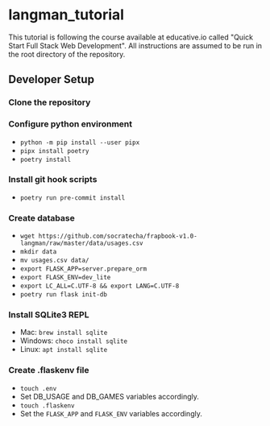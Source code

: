 # langman_tutorial

This tutorial is following the course available at educative.io called "Quick Start Full Stack Web Development". All instructions are assumed to be run in the root directory of the repository.

## Developer Setup

### Clone the repository

### Configure python environment

- `python -m pip install --user pipx`
- `pipx install poetry`
- `poetry install`

### Install git hook scripts

- `poetry run pre-commit install`

### Create database

- `wget https://github.com/socratecha/frapbook-v1.0-langman/raw/master/data/usages.csv`
- `mkdir data`
- `mv usages.csv data/`
- `export FLASK_APP=server.prepare_orm`
- `export FLASK_ENV=dev_lite`
- `export LC_ALL=C.UTF-8 && export LANG=C.UTF-8`
- `poetry run flask init-db`

### Install SQLite3 REPL

- Mac: `brew install sqlite`
- Windows: `choco install sqlite`
- Linux: `apt install sqlite`

### Create .flaskenv file

- `touch .env`
- Set DB_USAGE and DB_GAMES variables accordingly.
- `touch .flaskenv`
- Set the `FLASK_APP` and `FLASK_ENV` variables accordingly.
